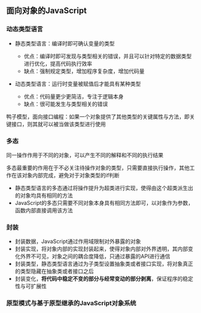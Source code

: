 ## 面向对象的JavaScript

### 动态类型语言

* 静态类型语言：编译时即可确认变量的类型

	* 优点：编译时即可发现与类型相关的错误，并且可以针对特定的数据类型进行优化，提高代码执行效率
	* 缺点：强制规定类型，增加程序复杂度，增加代码量

* 动态类型语言：运行时变量被赋值后才能具有某种类型

	* 优点：代码量更少更简洁，专注于逻辑本身
	* 缺点：很可能发生与类型相关的错误

鸭子模型，面向接口编程：如果一个对象提供了其他类型的关键属性与方法，即关键接口，则其就可以被当做该类型进行使用

### 多态

同一操作作用于不同的对象，可以产生不同的解释和不同的执行结果

多态最重要的作用在于不必关注待操作对象的类型，只需要直接执行操作，其他工作在该对象内部完成，避免对于对象类型的if判断

* 静态类型语言的多态通过将操作提升为超类进行实现，使得由这个超类派生出的对象均具有相同的方法
* JavaScript的多态只需要不同对象本身具有相同方法即可，以对象作为参数，函数内部直接调用该方法

### 封装

* 封装数据，JavaScript通过作用域限制对外暴露的对象
* 封装实现，将对象内部的实现封装起来，使得对象内部对外界透明，其内部变化外界不可见，对象之间的耦合度降低，只通过暴露的API进行通信
* 封装类型，静态类型语言通过为子类型设置抽象类或者接口实现，将对象真正的类型隐藏在抽象类或者接口之后
* 封装变化，**将代码中稳定不变的部分与经常变动的部分剥离**，保证程序的稳定性与可扩展性

### 原型模式与基于原型继承的JavaScript对象系统